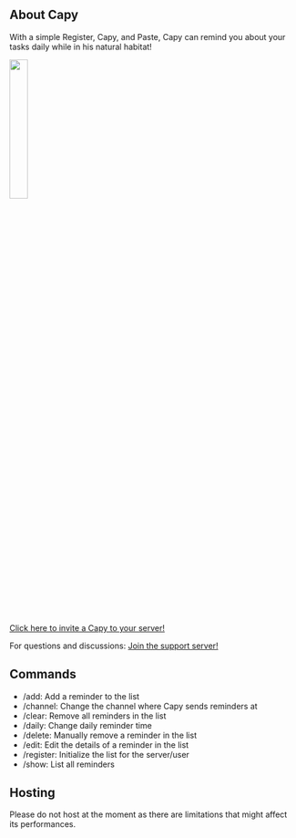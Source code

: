 ## About Capy ##

With a simple Register, Capy, and Paste, Capy can remind you about your tasks daily while in his natural habitat!

<img src="https://github.com/Maracoo/capy-discord-bot/blob/main/src/assets/capy-pfp.png" width="25%">

[Click here to invite a Capy to your server!](https://discord.com/oauth2/authorize?client_id=1186253254665981992)

For questions and discussions: [Join the support server!](https://discord.gg/zHpKSBa9hb)

## Commands ##

- /add: Add a reminder to the list
- /channel: Change the channel where Capy sends reminders at
- /clear: Remove all reminders in the list
- /daily: Change daily reminder time
- /delete: Manually remove a reminder in the list
- /edit: Edit the details of a reminder in the list
- /register: Initialize the list for the server/user
- /show: List all reminders

## Hosting ##

Please do not host at the moment as there are limitations that might affect its performances.

